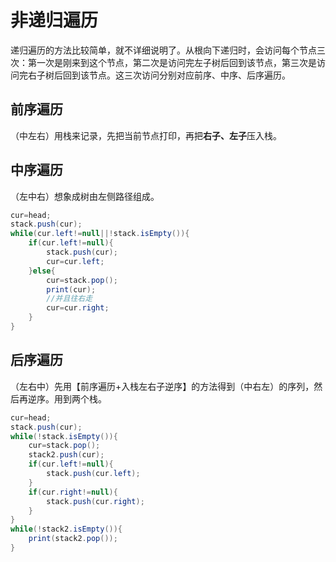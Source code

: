 # 非递归遍历

递归遍历的方法比较简单，就不详细说明了。从根向下递归时，会访问每个节点三次：第一次是刚来到这个节点，第二次是访问完左子树后回到该节点，第三次是访问完右子树后回到该节点。这三次访问分别对应前序、中序、后序遍历。

## 前序遍历

（中左右）用栈来记录，先把当前节点打印，再把**右子、左子**压入栈。

## 中序遍历

（左中右）想象成树由左侧路径组成。

```java
cur=head;
stack.push(cur);
while(cur.left!=null||!stack.isEmpty()){
    if(cur.left!=null){
        stack.push(cur);
        cur=cur.left;
    }else{
        cur=stack.pop();    
        print(cur);
        //并且往右走
        cur=cur.right;
    }
}
```

## 后序遍历

（左右中）先用【前序遍历+入栈左右子逆序】的方法得到（中右左）的序列，然后再逆序。用到两个栈。

```java
cur=head;
stack.push(cur);
while(!stack.isEmpty()){
    cur=stack.pop();
    stack2.push(cur);
    if(cur.left!=null){
        stack.push(cur.left);
    }
    if(cur.right!=null){
        stack.push(cur.right);
    }
}
while(!stack2.isEmpty()){
    print(stack2.pop());
}
```



